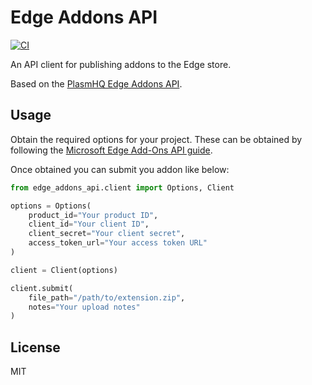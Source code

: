 # Edge Addons API

[![CI](https://github.com/inverse/python-edge-addons-api/actions/workflows/main.yml/badge.svg)](https://github.com/inverse/python-edge-addons-api/actions/workflows/main.yml)

An API client for publishing addons to the Edge store.

Based on the [PlasmHQ Edge Addons API](https://github.com/PlasmoHQ/edge-addons-api).

## Usage

Obtain the required options for your project. These can be obtained by following the [Microsoft Edge Add-Ons API guide](https://learn.microsoft.com/en-us/microsoft-edge/extensions-chromium/publish/api/using-addons-api).

Once obtained you can submit you addon like below:


```python
from edge_addons_api.client import Options, Client

options = Options(
    product_id="Your product ID",
    client_id="Your client ID",
    client_secret="Your client secret",
    access_token_url="Your access token URL"
)

client = Client(options)

client.submit(
    file_path="/path/to/extension.zip",
    notes="Your upload notes"
)

```

## License

MIT
